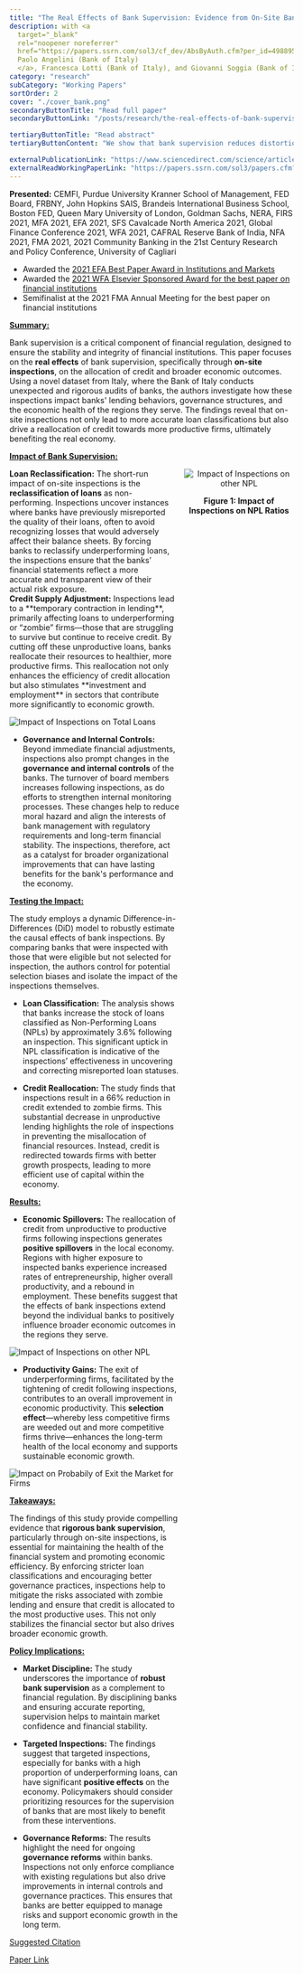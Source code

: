 ```yaml
---
title: "The Real Effects of Bank Supervision: Evidence from On-Site Bank Inspections"
description: with <a
  target="_blank"
  rel="noopener noreferrer"
  href="https://papers.ssrn.com/sol3/cf_dev/AbsByAuth.cfm?per_id=498895">
  Paolo Angelini (Bank of Italy)
  </a>, Francesca Lotti (Bank of Italy), and Giovanni Soggia (Bank of Italy)
category: "research"
subCategory: "Working Papers"
sortOrder: 2
cover: "./cover_bank.png"
secondaryButtonTitle: "Read full paper"
secondaryButtonLink: "/posts/research/the-real-effects-of-bank-supervision-evidence-from-on-site-bank-inspections/real_effect_banking_inspection_august2021.pdf"

tertiaryButtonTitle: "Read abstract"
tertiaryButtonContent: "We show that bank supervision reduces distortions in credit markets and generates positive spillovers for the real economy. Combining a novel administrative dataset of unexpected bank inspections with a quasi-random selection of inspected banks in Italy, we show that inspected banks are more likely to reclassify loans as non performing after an audit. This behavior suggests that banks are inclined to misreport loan losses and evergreen credit to underperforming ﬁrms unless audited. We ﬁnd that this reclassiﬁcation of loans leads to a temporary contraction in lending by audited banks. However, this eﬀect is completely driven by a credit cut to underperforming ﬁrms, as the composition of new lending shifts toward more productive ﬁrms. As a result, these productive ﬁrms increase employment and invest more in ﬁxed capital. We provide evidence of a mechanisms for our results: a change in bank governance. Finally, we ﬁnd positive spillovers from inspections: entrepreneurship increases, underperforming ﬁrms are more likely to exit the market, and there is an overall increase in productivity in the local economy as a result. Taken together, our results show that bank supervision is an important complement to regulation in improving credit allocation."

externalPublicationLink: "https://www.sciencedirect.com/science/article/abs/pii/S157400481600015X"
externalReadWorkingPaperLink: "https://papers.ssrn.com/sol3/papers.cfm?abstract_id=2706322"
---
```


<!-- The Real Effects of Bank Supervision: Evidence from On-Site Bank Inspections with [Paolo Angelini](https://www.bancaditalia.it/chi-siamo/organizzazione/ac/vigilanza-bancaria-finanziaria/angelini/index.html?com.dotmarketing.htmlpage.language=1), [Francesca Lotti](https://sites.google.com/site/francescalotti/francescalotti-homepage?authuser=0) and Giovanni Soggia -->

**Presented:** CEMFI, Purdue University Kranner School of Management, FED Board, FRBNY, John Hopkins SAIS, Brandeis International Business School, Boston FED, Queen Mary University of London, Goldman Sachs, NERA, FIRS 2021, MFA 2021, EFA 2021, SFS Cavalcade North America 2021, Global Finance Conference 2021, WFA 2021, CAFRAL Reserve Bank of India, NFA 2021, FMA 2021, 2021 Community Banking in the 21st Century Research and Policy Conference, University of Cagliari

- Awarded the [2021 EFA Best Paper Award in Institutions and Markets](https://easternfinance.org/best-paper-awards-of-2021/)
- Awarded the [2021 WFA Elsevier Sponsored Award for the best paper on financial institutions](https://westernfinance.org/wp-content/uploads/2021.links_.pdf)
- Semifinalist at the 2021 FMA Annual Meeting for the best paper on financial institutions

**<u>Summary:</u>**

Bank supervision is a critical component of financial regulation, designed to ensure the stability and integrity of financial institutions. This paper focuses on the **real effects** of bank supervision, specifically through **on-site inspections**, on the allocation of credit and broader economic outcomes. Using a novel dataset from Italy, where the Bank of Italy conducts unexpected and rigorous audits of banks, the authors investigate how these inspections impact banks' lending behaviors, governance structures, and the economic health of the regions they serve. The findings reveal that on-site inspections not only lead to more accurate loan classifications but also drive a reallocation of credit towards more productive firms, ultimately benefiting the real economy.

**<u>Impact of Bank Supervision:</u>**

<div style="display: flex; justify-content: space-between; align-items: flex-start;">

  <!-- left side: content -->
  <div style="width: 60%; padding-right: 20px;">
  <strong>Loan Reclassification:</strong> The short-run impact of on-site inspections is the <strong>reclassification of loans</strong> as non-performing. Inspections uncover instances where banks have previously misreported the quality of their loans, often to avoid recognizing losses that would adversely affect their balance sheets. By forcing banks to reclassify underperforming loans, the inspections ensure that the banks’ financial statements reflect a more accurate and transparent view of their actual risk exposure.
  </div>

  <!-- right side: image and text under it -->
  <div style="width: 40%; text-align: center;">
    <img src="./real_effect_inspection_otherNPL.png" alt="Impact of Inspections on other NPL" style="max-width: 100%; height: auto;" />
    <p><strong>Figure 1: Impact of Inspections on NPL Ratios</strong><br />
   </p>
  </div>

</div>

<div style="display: flex; justify-content: space-between; align-items: flex-start;">

  <!-- left side: content -->
  <div style="width: 60%; padding-right: 20px;">
<strong>Credit Supply Adjustment:</strong>  Inspections lead to a **temporary contraction in lending**, primarily affecting loans to underperforming or “zombie” firms—those that are struggling to survive but continue to receive credit. By cutting off these unproductive loans, banks reallocate their resources to healthier, more productive firms. This reallocation not only enhances the efficiency of credit allocation but also stimulates **investment and employment** in sectors that contribute more significantly to economic growth.
<div>

![Impact of Inspections on Total Loans](./real_effect_inspection_totloans.png)

- **Governance and Internal Controls:** Beyond immediate financial adjustments, inspections also prompt changes in the **governance and internal controls** of the banks. The turnover of board members increases following inspections, as do efforts to strengthen internal monitoring processes. These changes help to reduce moral hazard and align the interests of bank management with regulatory requirements and long-term financial stability. The inspections, therefore, act as a catalyst for broader organizational improvements that can have lasting benefits for the bank's performance and the economy.

**<u>Testing the Impact:</u>**

The study employs a dynamic Difference-in-Differences (DiD) model to robustly estimate the causal effects of bank inspections. By comparing banks that were inspected with those that were eligible but not selected for inspection, the authors control for potential selection biases and isolate the impact of the inspections themselves.

- **Loan Classification:** The analysis shows that banks increase the stock of loans classified as Non-Performing Loans (NPLs) by approximately 3.6% following an inspection. This significant uptick in NPL classification is indicative of the inspections’ effectiveness in uncovering and correcting misreported loan statuses.

- **Credit Reallocation:** The study finds that inspections result in a 66% reduction in credit extended to zombie firms. This substantial decrease in unproductive lending highlights the role of inspections in preventing the misallocation of financial resources. Instead, credit is redirected towards firms with better growth prospects, leading to more efficient use of capital within the economy.

**<u>Results:</u>**

- **Economic Spillovers:** The reallocation of credit from unproductive to productive firms following inspections generates **positive spillovers** in the local economy. Regions with higher exposure to inspected banks experience increased rates of entrepreneurship, higher overall productivity, and a rebound in employment. These benefits suggest that the effects of bank inspections extend beyond the individual banks to positively influence broader economic outcomes in the regions they serve.

![Impact of Inspections on other NPL](./real_effect_inspection_entrepreneurship.png)

- **Productivity Gains:** The exit of underperforming firms, facilitated by the tightening of credit following inspections, contributes to an overall improvement in economic productivity. This **selection effect**—whereby less competitive firms are weeded out and more competitive firms thrive—enhances the long-term health of the local economy and supports sustainable economic growth.

![Impact on Probabily of Exit the Market for Firms](./real_effect_inspection_exit.png)

**<u>Takeaways:</u>**

The findings of this study provide compelling evidence that **rigorous bank supervision**, particularly through on-site inspections, is essential for maintaining the health of the financial system and promoting economic efficiency. By enforcing stricter loan classifications and encouraging better governance practices, inspections help to mitigate the risks associated with zombie lending and ensure that credit is allocated to the most productive uses. This not only stabilizes the financial sector but also drives broader economic growth.

**<u>Policy Implications:</u>**

- **Market Discipline:** The study underscores the importance of **robust bank supervision** as a complement to financial regulation. By disciplining banks and ensuring accurate reporting, supervision helps to maintain market confidence and financial stability.

- **Targeted Inspections:** The findings suggest that targeted inspections, especially for banks with a high proportion of underperforming loans, can have significant **positive effects** on the economy. Policymakers should consider prioritizing resources for the supervision of banks that are most likely to benefit from these interventions.

- **Governance Reforms:** The results highlight the need for ongoing **governance reforms** within banks. Inspections not only enforce compliance with existing regulations but also drive improvements in internal controls and governance practices. This ensures that banks are better equipped to manage risks and support economic growth in the long term.

[Suggested Citation](/posts/research/the-real-effects-of-bank-supervision-evidence-from-on-site-bank-inspections/suggested_citation_bibtex.pdf)

[Paper Link](/posts/research/the-real-effects-of-bank-supervision-evidence-from-on-site-bank-inspections/real_effect_banking_inspection_august2021.pdf)
